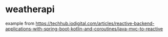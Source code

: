 # weatherapi
example from https://techhub.iodigital.com/articles/reactive-backend-applications-with-spring-boot-kotlin-and-coroutines/java-mvc-to-reactive
